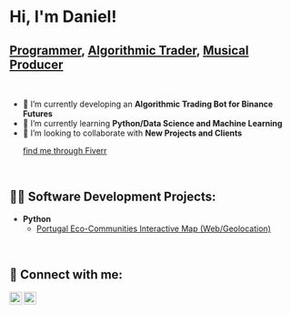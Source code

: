 <h1>Hi, I'm Daniel! </h1><h2><a href="#">Programmer</a>, <a href="#">Algorithmic Trader</a>, <a href="#">Musical Producer</a></h2></br>

- 🔭 I’m currently developing an <b>Algorithmic Trading Bot for Binance Futures</b>
- 🌱 I’m currently learning <b>Python/Data Science and Machine Learning</b>
- 👯 I’m looking to collaborate with <b>New Projects and Clients</b> <p style="color:#008000"><a href="https://www.fiverr.com/indias">find me through Fiverr</a></p>

</br><h2>👨‍💻 Software Development Projects:</h2>
- <b>Python</b>
  - [Portugal Eco-Communities Interactive Map (Web/Geolocation)](https://github.com/IndiasFernandes/Interactive-Mapping)

</br><h2> 🤳 Connect with me:</h2>

[<img align="left" alt="IndiasFernandes | LinkedIn" width="22px" src="https://cdn.jsdelivr.net/npm/simple-icons@v3/icons/linkedin.svg" />][linkedin]
[<img align="left" alt="JoshMadakor | Fiverr" width="22px" src="https://cdn.jsdelivr.net/npm/simple-icons@v3/icons/fiverr.svg" />][fiverr]

[linkedin]: https://www.linkedin.com/indiasfernandes/
[fiverr]: https://www.fiverr.com/indias

<!--
- <b>Data Structures and Algorithms Practice (AlgoExpert)</b>
  - [Praciting DS & Algos in Python](#)
- <b>PowerShell</b>
  - [Windows EventLog: Failed RDP Logins Source IP to full GeoData Conversion](#)
  - [JWipe (Disk Wiping Utility)](#)
  - [Active Directory Bulk User Creation](#)
  - [FIM (File Integrity Monitor)](#)


</br><h2>🏆 Certifications</h2>

- [How to get into Cybersecurity Starting From Zero](#)
- [A Day in the Life of a Cybersecurity Anayst](#)
- [How to Create a KeyLogger (C#)](#)
- [Ransomware Demonstration (C#)](#)
- [Is WGU Legit?](#)



[<img align="left" alt="JoshMadakor | Twitter" width="22px" src="https://cdn.jsdelivr.net/npm/simple-icons@v3/icons/twitter.svg" />][twitter]
[<img align="left" alt="JoshMadakor | Fiverr" width="22px" src="https://cdn.jsdelivr.net/npm/simple-icons@v3/icons/fiverr.svg" />][fiverr]
[<img align="left" alt="JoshMadakor | Instagram" width="22px" src="https://cdn.jsdelivr.net/npm/simple-icons@v3/icons/instagram.svg" />][instagram]

[twitter]: https://twitter.com/indiasfernandes

[instagram]: https://www.instagram.com/indiasfernandes/
//-->


